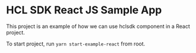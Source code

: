 # HCL SDK React JS Sample App

This project is an example of how we can use hclsdk component in a React project.

To start project, run `yarn start-example-react` from root.

